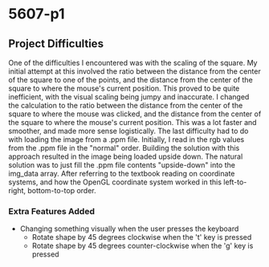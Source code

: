 # 5607-p1

## Project Difficulties
One of the difficulties I encountered was with the scaling of the square. My initial attempt 
at this involved the ratio between the distance from the center of the square to one of the 
points, and the distance from the center of the square to where the mouse's current position. This 
proved to be quite inefficient, with the visual scaling being jumpy and inaccurate. I changed the 
calculation to the ratio between the distance from the center of the square to where the mouse 
was clicked, and the distance from the center of the square to where the mouse's current position. 
This was a lot faster and smoother, and made more sense logistically. The last difficulty had to 
do with loading the image from a .ppm file. Initially, I read in the rgb values from the .ppm file 
in the "normal" order. Building the solution with this approach resulted in the image being loaded 
upside down. The natural solution was to just fill the .ppm file contents "upside-down" into the 
img_data array. After referring to the textbook reading on coordinate systems, and how the OpenGL 
coordinate system worked in this left-to-right, bottom-to-top order.

### Extra Features Added

- Changing	something	visually	when	the	user	presses	the	keyboard
    - Rotate shape by 45 degrees clockwise when the 't' key is pressed
    - Rotate shape by 45 degrees counter-clockwise when the 'g' key is pressed
